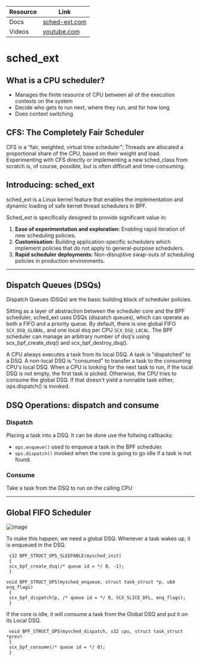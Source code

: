 
|Resource  | Link                                                                                             |
|----------|--------------------------------------------------------------------------------------------------|
|Docs      |[sched-ext.com](https://sched-ext.com/docs/OVERVIEW)                                              |
|Videos    |[youtube.com](https://www.youtube.com/watch?v=MXejs4KGAro&list=PLLLT4NxU7U1TnhgFH6k57iKjRu6CXJ3yB)|

# sched_ext

## What is a CPU scheduler?
* Manages the finite resource of CPU between all of the execution contexts on the system
* Decide who gets to run next, where they run, and for how long
* Does context switching

## CFS: The Completely Fair Scheduler
CFS is a “fair, weighted, virtual time scheduler”;
Threads are allocated a proportional share of the CPU, based on their weight and load.
Experimenting with CFS directly or implementing a new sched_class from scratch is, of course, possible, but is often difficult and time-consuming.

## Introducing: sched_ext
sched_ext is a Linux kernel feature that enables the implementation and dynamic loading of safe kernel thread schedulers in BPF.

Sched_ext is specifically designed to provide significant value in:

  1. **Ease of experimentation and exploration:** Enabling rapid iteration of new scheduling policies.
  2. **Customisation:** Building application-specific schedulers which implement policies that do not apply to general-purpose schedulers.
  3. **Rapid scheduler deployments:** Non-disruptive swap-outs of scheduling policies in production environments.

---

## Dispatch Queues (DSQs)
Dispatch Queues (DSQs) are the basic building block of scheduler policies.

Sitting as a layer of abstraction between the scheduler core and the BPF scheduler, sched_ext uses DSQs (dispatch queues), which can operate as both a FIFO and a priority queue. 
By default, there is one global FIFO `SCX_DSQ_GLOBAL`, and one local dsq per CPU `SCX_DSQ_LOCAL`. 
The BPF scheduler can manage an arbitrary number of dsq's using scx_bpf_create_dsq() and scx_bpf_destroy_dsq().

A CPU always executes a task from its local DSQ. 
A task is "dispatched" to a DSQ. A non-local DSQ is "consumed" to transfer a task to the consuming CPU's local DSQ.
When a CPU is looking for the next task to run, if the local DSQ is not empty, the first task is picked. 
Otherwise, the CPU tries to consume the global DSQ. 
If that doesn't yield a runnable task either, ops.dispatch() is invoked.

## DSQ Operations: dispatch and consume
### Dispatch
Placing a task into a DSQ.
It can be done use the follwing callbacks:
* `ops.enqueue()` used to enqueue a task in the BPF scheduler.
* `ops.dispatch()` invoked when the core is going to go idle if a task is not found.

### Consume
Take a task from the DSQ to run on the calling CPU

---

## Global FIFO Scheduler
![image](https://github.com/user-attachments/assets/5517b5d5-ee9a-4dd7-87b4-862206c97376)

To make this happen, we need a global DSQ. Whenever a task wakes up, it is enqueued in the DSQ.

```
 s32 BPF_STRUCT_OPS_SLEEPABLE(mysched_init)
 {
 scx_bpf_create_dsq(/* queue id = */ 0, -1);
 }

void BPF_STRUCT_OPS(mysched_enqueue, struct task_struct *p, u64 enq_flags)
 {
 scx_bpf_dispatch(p, /* queue id = */ 0, SCX_SLICE_DFL, enq_flags);
 }
```
If the core is idle, it will consume a task from the Global DSQ and put it on its Local DSQ.

```
 void BPF_STRUCT_OPS(mysched_dispatch, s32 cpu, struct task_struct *prev)
 {
 scx_bpf_consume(/* queue id = */ 0);
 }

```
